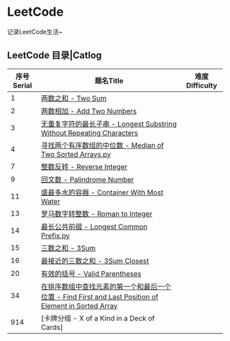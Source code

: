 # LeetCode
记录LeetCode生活~

## LeetCode 目录|Catlog
|序号Serial|题名Title|难度Difficulty|
|---|---|---|
|1|[两数之和 - Two Sum](https://github.com/MineSimon/LeetCode/blob/master/code/001.%20Two%20Sum.py)|
|2|[两数相加 - Add Two Numbers](https://github.com/MineSimon/LeetCode/blob/master/code/002.%20Add%20Two%20Numbers.py)
|3|[无重复字符的最长子串 - Longest Substring Without Repeating Characters](https://github.com/MineSimon/LeetCode/blob/master/code/003.%20Longest%20Substring%20Without%20Repeating%20Characters.py)
|4|[寻找两个有序数组的中位数 - Median of Two Sorted Arrays.py](https://github.com/MineSimon/LeetCode/blob/master/code/004.%20Median%20of%20Two%20Sorted%20Arrays.py)
|7|[整数反转 - Reverse Integer](https://github.com/MineSimon/LeetCode/blob/master/code/007.%20Reverse%20Integer.py)
|9|[回文数 - Palindrome Number](https://github.com/MineSimon/LeetCode/blob/master/code/009.%20Palindrome%20Number.py)
|11|[盛最多水的容器 - Container With Most Water](https://github.com/MineSimon/LeetCode/blob/master/code/011.%20Container%20With%20Most%20Water.py)
|13|[罗马数字转整数 - Roman to Integer](https://github.com/MineSimon/LeetCode/blob/master/code/013.%20Roman%20to%20Integer.py)  
|14|[最长公共前缀 - Longest Common Prefix.py](https://github.com/MineSimon/LeetCode/blob/master/code/014.%20Longest%20Common%20Prefix.py)
|15|[三数之和 - 3Sum](https://github.com/MineSimon/LeetCode/blob/master/code/015.%203Sum.py)
|16|[最接近的三数之和 - 3Sum Closest](https://github.com/MineSimon/LeetCode/blob/master/code/016.%203Sum%20Closest.py)
|20|[有效的括号 - Valid Parentheses](https://github.com/MineSimon/LeetCode/blob/master/code/020.%20Valid%20Parentheses.py)
|34|[在排序数组中查找元素的第一个和最后一个位置 - Find First and Last Position of Element in Sorted Array](https://github.com/MineSimon/LeetCode/blob/master/code/034.%20Find%20First%20and%20Last%20Position%20of%20Element%20in%20Sorted%20Array.py)
|914|[卡牌分组 - X of a Kind in a Deck of Cards]